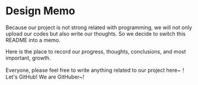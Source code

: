 # Design Memo

Because our project is not strong related with programming, we will not only upload our codes but also write our thoughts. So we decide to switch this README into a memo.

Here is the place to record our progress, thoughts, conclusions, and most important, growth.

Everyone, please feel free to write anything related to our project here~！ Let's GitHub! We are GitHuber~!

